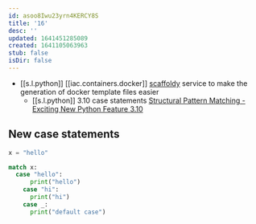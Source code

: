 ```yaml
---
id: asoo8Iwu23yrn4KERCY8S
title: '16'
desc: ''
updated: 1641451285089
created: 1641105063963
stub: false
isDir: false
---
```


-  [[s.l.python]] [[iac.containers.docker]] [scaffoldy][1] service to make the generation of docker template files easier
   -  [[s.l.python]] 3.10 case statements [Structural Pattern Matching - Exciting New Python Feature 3.10][2]
   
## New case statements

```python
x = "hello"

match x:
  case "hello":
      print("hello")
    case "hi":
      print("hi")
    case _:
      print("default case")
```

[1]: https://scaffoldy.io/
[2]: https://youtu.be/PeJNU339WHc
